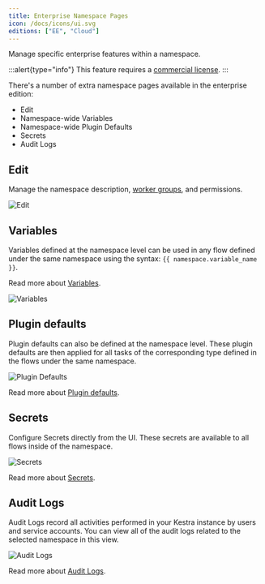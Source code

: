 ```yaml
---
title: Enterprise Namespace Pages
icon: /docs/icons/ui.svg
editions: ["EE", "Cloud"]
---
```


Manage specific enterprise features within a namespace.

:::alert{type="info"}
This feature requires a [commercial license](/pricing).
:::

There's a number of extra namespace pages available in the enterprise edition:
- Edit
- Namespace-wide Variables
- Namespace-wide Plugin Defaults
- Secrets
- Audit Logs

## Edit

Manage the namespace description, [worker groups](../../06.enterprise/04.scalability/worker-group.md), and permissions.

![Edit](@assets/docs/user-interface-guide/edit.png)

## Variables

Variables defined at the namespace level can be used in any flow defined under the same namespace using the syntax: `{{ namespace.variable_name }}`.

Read more about [Variables](../../06.enterprise/02.governance/07.namespace-management.md#variables).

![Variables](@assets/docs/user-interface-guide/variables.png)

## Plugin defaults

Plugin defaults can also be defined at the namespace level. These plugin defaults are then applied for all tasks of the corresponding type defined in the flows under the same namespace.

![Plugin Defaults](@assets/docs/user-interface-guide/plugindefaults-namespaces.png)

Read more about [Plugin defaults](../../06.enterprise/02.governance/07.namespace-management.md#plugin-defaults).

## Secrets

Configure Secrets directly from the UI. These secrets are available to all flows inside of the namespace.

![Secrets](@assets/docs/user-interface-guide/secrets-namespaces.png)

Read more about [Secrets](../../06.enterprise/02.governance/secrets.md).

## Audit Logs

Audit Logs record all activities performed in your Kestra instance by users and service accounts. You can view all of the audit logs related to the selected namespace in this view.

![Audit Logs](@assets/docs/user-interface-guide/auditlogs-namespaces.png)

Read more about [Audit Logs](../../06.enterprise/02.governance/06.audit-logs.md).